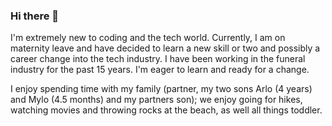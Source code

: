 ### Hi there 👋
I'm extremely new to coding and the tech world. 
Currently, I am on maternity leave and have decided to learn a new skill or two and possibly a career change into the tech industry. 
I have been working in the funeral industry for the past 15 years.
I'm eager to learn and ready for a change.

I enjoy spending time  with my family (partner, my two sons Arlo (4 years) and Mylo (4.5 months) and my partners son); 
we enjoy going for hikes, watching movies and throwing rocks at the beach, as well all things toddler.

<!--
**ellemd709/ellemd709** is a ✨ _special_ ✨ repository because its `README.md` (this file) appears on your GitHub profile.

Here are some ideas to get you started:

- 🔭 I’m currently working on ...
- 🌱 I’m currently learning ...
- 👯 I’m looking to collaborate on ...
- 🤔 I’m looking for help with ...
- 💬 Ask me about ...
- 📫 How to reach me: ...
- 😄 Pronouns: ...
- ⚡ Fun fact: ...
-->
